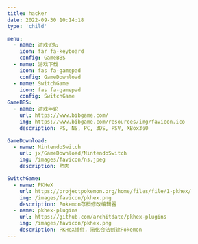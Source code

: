 ```yaml
---
title: hacker
date: 2022-09-30 10:14:18
type: 'child'

menu:
  - name: 游戏论坛
    icon: far fa-keyboard
    config: GameBBS
  - name: 游戏下载
    icon: fas fa-gamepad
    config: GameDownload
  - name: SwitchGame
    icon: fas fa-gamepad
    config: SwitchGame
GameBBS:
  - name: 游戏年轮
    url: https://www.bibgame.com/
    img: https://www.bibgame.com/resources/img/favicon.ico
    description: PS, NS, PC, 3DS, PSV, XBox360

GameDownload:
  - name: NintendoSwitch
    url: jx/GameDownload/NintendoSwitch
    img: /images/favicon/ns.jpeg
    description: 熟肉

SwitchGame:
  - name: PKHeX
    url: https://projectpokemon.org/home/files/file/1-pkhex/
    img: /images/favicon/pkhex.png
    description: Pokemon存档修改编辑器
  - name: pkhex-plugins
    url: https://github.com/architdate/pkhex-plugins
    img: /images/favicon/pkhex.png
    description: PKHeX插件，简化合法创建Pokemon
---
```

